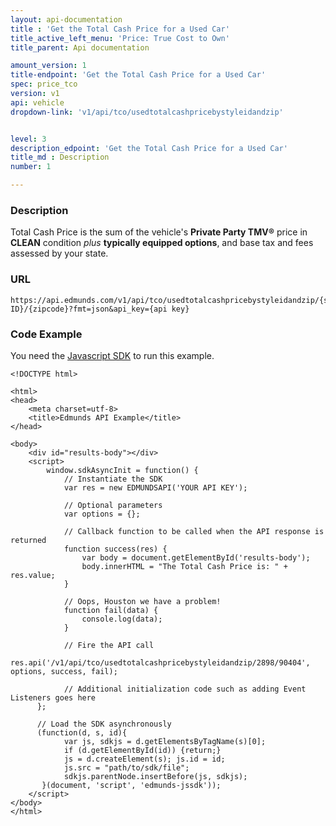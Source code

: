 ```yaml
---
layout: api-documentation
title : 'Get the Total Cash Price for a Used Car'
title_active_left_menu: 'Price: True Cost to Own'
title_parent: Api documentation

amount_version: 1
title-endpoint: 'Get the Total Cash Price for a Used Car'
spec: price_tco
version: v1
api: vehicle
dropdown-link: 'v1/api/tco/usedtotalcashpricebystyleidandzip'


level: 3
description_edpoint: 'Get the Total Cash Price for a Used Car'
title_md : Description
number: 1

---
```


### Description

Total Cash Price is the sum of the vehicle's **Private Party TMV®** price in **CLEAN** condition *plus* **typically equipped options**, and base tax and fees assessed by your state.

### URL

	https://api.edmunds.com/v1/api/tco/usedtotalcashpricebystyleidandzip/{style ID}/{zipcode}?fmt=json&api_key={api key}
	
### Code Example

You need the [Javascript SDK](https://github.com/EdmundsAPI/edmunds-javascript-sdk) to run this example.

	<!DOCTYPE html>

	<html>
	<head>
		<meta charset=utf-8>
		<title>Edmunds API Example</title>
	</head>

	<body>
		<div id="results-body"></div>
		<script>
		  	window.sdkAsyncInit = function() {
		    	// Instantiate the SDK
				var res = new EDMUNDSAPI('YOUR API KEY');

				// Optional parameters
				var options = {};

				// Callback function to be called when the API response is returned
				function success(res) {
					var body = document.getElementById('results-body');
					body.innerHTML = "The Total Cash Price is: " + res.value;
				}

				// Oops, Houston we have a problem!
				function fail(data) {
					console.log(data);
				}

				// Fire the API call
				res.api('/v1/api/tco/usedtotalcashpricebystyleidandzip/2898/90404', options, success, fail);

			    // Additional initialization code such as adding Event Listeners goes here
		  };

		  // Load the SDK asynchronously
		  (function(d, s, id){
		     	var js, sdkjs = d.getElementsByTagName(s)[0];
		     	if (d.getElementById(id)) {return;}
		     	js = d.createElement(s); js.id = id;
		     	js.src = "path/to/sdk/file";
		     	sdkjs.parentNode.insertBefore(js, sdkjs);
		   }(document, 'script', 'edmunds-jssdk'));
		</script>
	</body>
	</html>
